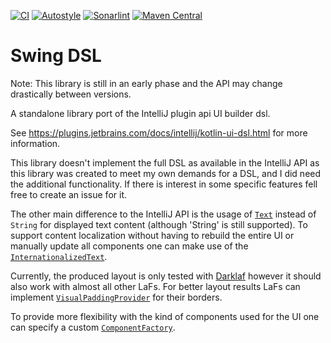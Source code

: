 [![CI](https://github.com/weisJ/swing-dsl/actions/workflows/gradle.yml/badge.svg)](https://github.com/weisJ/swing-dsl/actions/workflows/gradle.yml)
[![Autostyle](https://github.com/weisJ/swing-dsl/actions/workflows/autostyle.yml/badge.svg)](https://github.com/weisJ/swing-dsl/actions/workflows/autostyle.yml)
[![Sonarlint](https://github.com/weisJ/swing-dsl/actions/workflows/sonarlint.yml/badge.svg)](https://github.com/weisJ/swing-dsl/actions/workflows/sonarlint.yml)
[![Maven Central](https://img.shields.io/maven-central/v/com.github.weisj/swing-dsl?label=Maven%20Central)](https://search.maven.org/artifact/com.github.weisj/swing-dsl)

# Swing DSL

Note: This library is still in an early phase and the API may change drastically between versions.

A standalone library port of the IntelliJ plugin api UI builder dsl.

See https://plugins.jetbrains.com/docs/intellij/kotlin-ui-dsl.html for more information.

This library doesn't implement the full DSL as available in the IntelliJ API as this library was created
to meet my own demands for a DSL, and I did need the additional functionality. If there is interest in some specific
features fell free to create an issue for it.

The other main difference to the IntelliJ API is the usage of [`Text`](https://github.com/weisJ/swing-dsl/blob/master/core/src/main/kotlin/com/github/weisj/swingdsl/text/Text.kt) instead of `String` for displayed text 
content (although 'String' is still supported). To support content localization without having to rebuild the entire UI or
manually update all components one can make use of the [`InternationalizedText`](https://github.com/weisJ/swing-dsl/blob/master/core/src/main/kotlin/com/github/weisj/swingdsl/text/InternationalizedText.kt).

Currently, the produced layout is only tested with [Darklaf](https://github.com/weisJ/darklaf) however it should also work with almost
all other LaFs. For better layout results LaFs can implement [`VisualPaddingProvider`](https://github.com/weisJ/swing-dsl/blob/master/laf-support/src/main/java/com/github/weisj/swingdsl/laf/VisualPaddingProvider.java) for
their borders.

To provide more flexibility with the kind of components used for the UI one can specify a custom [`ComponentFactory`](https://github.com/weisJ/swing-dsl/blob/master/laf-support/src/main/java/com/github/weisj/swingdsl/laf/ComponentFactory.java).
